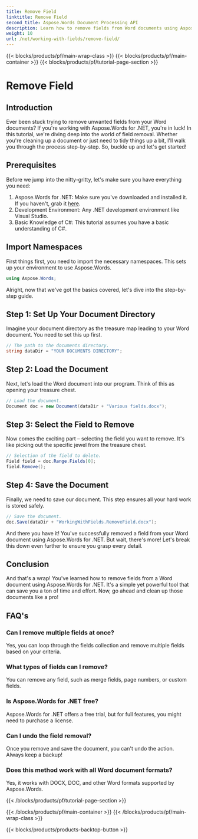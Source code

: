 ```yaml
---
title: Remove Field
linktitle: Remove Field
second_title: Aspose.Words Document Processing API
description: Learn how to remove fields from Word documents using Aspose.Words for .NET in this detailed, step-by-step guide. Perfect for developers and document management.
weight: 10
url: /net/working-with-fields/remove-field/
---
```


{{< blocks/products/pf/main-wrap-class >}}
{{< blocks/products/pf/main-container >}}
{{< blocks/products/pf/tutorial-page-section >}}

# Remove Field

## Introduction

Ever been stuck trying to remove unwanted fields from your Word documents? If you're working with Aspose.Words for .NET, you're in luck! In this tutorial, we're diving deep into the world of field removal. Whether you're cleaning up a document or just need to tidy things up a bit, I'll walk you through the process step-by-step. So, buckle up and let's get started!

## Prerequisites

Before we jump into the nitty-gritty, let's make sure you have everything you need:

1. Aspose.Words for .NET: Make sure you've downloaded and installed it. If you haven't, grab it [here](https://releases.aspose.com/words/net/).
2. Development Environment: Any .NET development environment like Visual Studio.
3. Basic Knowledge of C#: This tutorial assumes you have a basic understanding of C#.

## Import Namespaces

First things first, you need to import the necessary namespaces. This sets up your environment to use Aspose.Words.

```csharp
using Aspose.Words;
```

Alright, now that we've got the basics covered, let's dive into the step-by-step guide.

## Step 1: Set Up Your Document Directory

Imagine your document directory as the treasure map leading to your Word document. You need to set this up first.

```csharp
// The path to the documents directory.
string dataDir = "YOUR DOCUMENTS DIRECTORY";
```

## Step 2: Load the Document

Next, let's load the Word document into our program. Think of this as opening your treasure chest.

```csharp
// Load the document.
Document doc = new Document(dataDir + "Various fields.docx");
```

## Step 3: Select the Field to Remove

Now comes the exciting part – selecting the field you want to remove. It's like picking out the specific jewel from the treasure chest.

```csharp
// Selection of the field to delete.
Field field = doc.Range.Fields[0];
field.Remove();
```

## Step 4: Save the Document

Finally, we need to save our document. This step ensures all your hard work is stored safely.

```csharp
// Save the document.
doc.Save(dataDir + "WorkingWithFields.RemoveField.docx");
```

And there you have it! You've successfully removed a field from your Word document using Aspose.Words for .NET. But wait, there's more! Let's break this down even further to ensure you grasp every detail.

## Conclusion

And that's a wrap! You've learned how to remove fields from a Word document using Aspose.Words for .NET. It's a simple yet powerful tool that can save you a ton of time and effort. Now, go ahead and clean up those documents like a pro!

## FAQ's

### Can I remove multiple fields at once?
Yes, you can loop through the fields collection and remove multiple fields based on your criteria.

### What types of fields can I remove?
You can remove any field, such as merge fields, page numbers, or custom fields.

### Is Aspose.Words for .NET free?
Aspose.Words for .NET offers a free trial, but for full features, you might need to purchase a license.

### Can I undo the field removal?
Once you remove and save the document, you can't undo the action. Always keep a backup!

### Does this method work with all Word document formats?
Yes, it works with DOCX, DOC, and other Word formats supported by Aspose.Words.

{{< /blocks/products/pf/tutorial-page-section >}}

{{< /blocks/products/pf/main-container >}}
{{< /blocks/products/pf/main-wrap-class >}}

{{< blocks/products/products-backtop-button >}}
